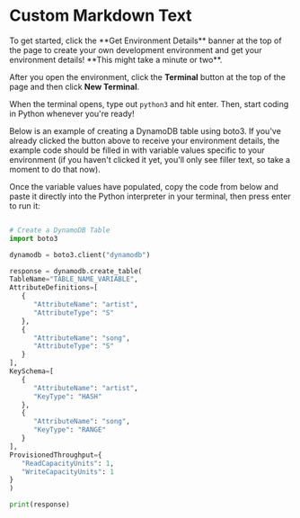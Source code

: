 # Custom Markdown Text

<ClientOnly>
<SandboxLoaderWithCustomText>
   To get started, click the **Get Environment Details** banner at the top of the page to create your own development environment and get
   your environment details! **This might take a minute or two**.

   After you open the environment, click the **Terminal** button at the top of the page and then click **New Terminal**.

   When the terminal opens, type out `python3` and hit enter. Then, start coding in Python whenever you're ready!

   Below is an example of creating a DynamoDB table using boto3. If you've already clicked the button above to receive your environment details, the example code should be filled in with variable values specific to your environment (if you haven't clicked it yet, you'll only see filler text, so take a moment to do that now). 

   Once the variable values have populated, copy the code from below and paste it directly into the Python interpreter in your terminal, then press enter to run it:

   ```python

   # Create a DynamoDB Table
   import boto3

   dynamodb = boto3.client("dynamodb")

   response = dynamodb.create_table(
   TableName="TABLE_NAME_VARIABLE",
   AttributeDefinitions=[
      {
         "AttributeName": "artist",
         "AttributeType": "S"
      },
      {
         "AttributeName": "song",
         "AttributeType": "S"
      }
   ],
   KeySchema=[
      {
         "AttributeName": "artist",
         "KeyType": "HASH"
      },
      {
         "AttributeName": "song",
         "KeyType": "RANGE"
      }
   ],
   ProvisionedThroughput={
      "ReadCapacityUnits": 1,
      "WriteCapacityUnits": 1
   }
   )

   print(response)
   ```
</SandboxLoaderWithCustomText>
</ClientOnly>